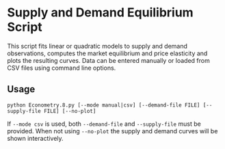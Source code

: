 # Supply and Demand Equilibrium Script

This script fits linear or quadratic models to supply and demand observations,
computes the market equilibrium and price elasticity and plots the resulting
curves. Data can be entered manually or loaded from CSV files using command
line options.

## Usage

```
python Econometry.8.py [--mode manual|csv] [--demand-file FILE] [--supply-file FILE] [--no-plot]
```

If `--mode csv` is used, both `--demand-file` and `--supply-file` must be
provided. When not using `--no-plot` the supply and demand curves will be shown
interactively.
